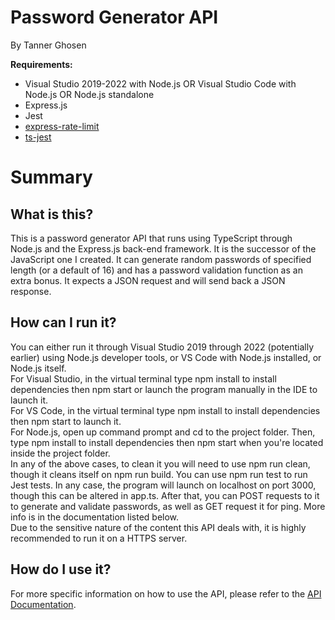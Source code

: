 # Password Generator API
By Tanner Ghosen

<b>Requirements:</b>
<ul>
<li>Visual Studio 2019-2022 with Node.js OR Visual Studio Code with Node.js OR Node.js standalone</li>
<li>Express.js</li>
<li>Jest</li>
<li><a href="https://www.npmjs.com/package/express-rate-limit?activeTab=readme">express-rate-limit</a></li>
<li><a href="https://kulshekhar.github.io/ts-jest/">ts-jest</a></li>
</ul>

# Summary
## What is this?
This is a password generator API that runs using TypeScript through Node.js and the Express.js back-end framework.
It is the successor of the JavaScript one I created.
It can generate random passwords of specified length (or a default of 16) and has a 
password validation function as an extra bonus. It expects a JSON request and will send back a JSON response.

## How can I run it?
You can either run it through Visual Studio 2019 through 2022 (potentially earlier) using Node.js developer tools, or VS Code with Node.js installed, or Node.js itself.<br>
For Visual Studio, in the virtual terminal type npm install to install dependencies then npm start or launch the program manually in the IDE to launch it.<br>
For VS Code, in the virtual terminal type npm install to install dependencies then npm start to launch it.<br>
For Node.js, open up command prompt and cd to the project folder. Then, type npm install to install dependencies then npm start when you're located inside the project folder.<br>
In any of the above cases, to clean it you will need to use npm run clean, though it cleans itself on npm run build. You can use npm run test to run Jest tests.
In any case, the program will launch on localhost on port 3000, though this can be altered in app.ts.
After that, you can POST requests to it to generate and validate passwords, as well as GET request it for ping. More info is in the documentation listed below.<br>
Due to the sensitive nature of the content this API deals with, it is highly recommended to run it on a HTTPS server. <br>

## How do I use it?
For more specific information on how to use the API, please refer to the [API Documentation](DOCUMENTATION.md).